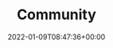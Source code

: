 ---
title : "Community"
description: "Community Page for LocalStack to discover about our meetups, resources, contribution streams and how you can engage with the wider community."
date: 2022-01-09T08:47:36+00:00
lastmod: 2022-01-09T08:47:36+00:00
draft: false
images: []
---
